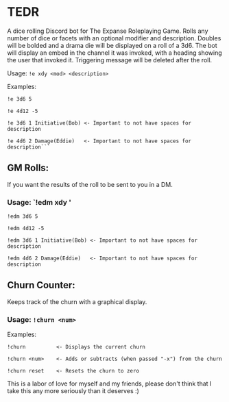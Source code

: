# TEDR
A dice rolling Discord bot for The Expanse Roleplaying Game. Rolls any number of dice or facets with an optional modifier and description. Doubles will be bolded and a drama die will be displayed on a roll of a 3d6. The bot will display an embed in the channel it was invoked, with a heading showing the user that invoked it. Triggering message will be deleted after the roll.

Usage: `!e xdy <mod> <description>`
  
Examples:
  
```
!e 3d6 5
  
!e 4d12 -5
  
!e 3d6 1 Initiative(Bob) <- Important to not have spaces for description
  
!e 4d6 2 Damage(Eddie)   <- Important to not have spaces for description```
```

## GM Rolls:
If you want the results of the roll to be sent to you in a DM.

### Usage: `!edm xdy <mod> <description>'

```
!edm 3d6 5
  
!edm 4d12 -5
  
!edm 3d6 1 Initiative(Bob) <- Important to not have spaces for description
  
!edm 4d6 2 Damage(Eddie)   <- Important to not have spaces for description
```

## Churn Counter:
Keeps track of the churn with a graphical display.

### Usage: `!churn <num>`

 Examples:
 
 ```
!churn          <- Displays the current churn
                     
!churn <num>    <- Adds or subtracts (when passed "-x") from the churn
                  
!churn reset    <- Resets the churn to zero
```

This is a labor of love for myself and my friends, please don't think that I take this any more seriously than it deserves :)
